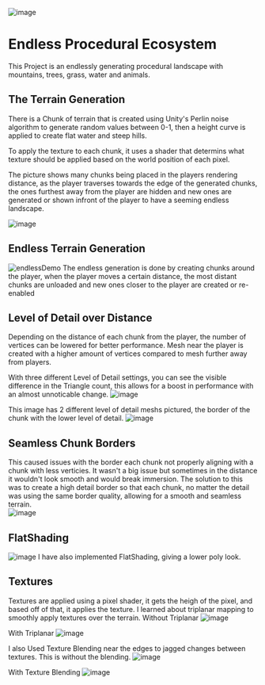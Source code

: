 ![image](https://user-images.githubusercontent.com/32739337/100557612-b5aabb80-3280-11eb-8201-1706ba5f9f4d.png)
# Endless Procedural Ecosystem
This Project is an endlessly generating procedural landscape with mountains, trees, grass, water and animals. 

## The Terrain Generation
There is a Chunk of terrain that is created using Unity's Perlin noise algorithm to generate random values between 0-1, then a height curve is applied to create flat water and steep hills. 

To apply the texture to each chunk, it uses a shader that determins what texture should be applied based on the world position of each pixel.

The picture shows many chunks being placed in the players rendering distance, as the player traverses towards the edge of the generated chunks, the ones furthest away from the player are hidden and new ones are generated or shown infront of the player to have a seeming endless landscape.

![image](https://user-images.githubusercontent.com/32739337/99461091-789d0b80-2907-11eb-91eb-21bd00bf0ecd.png)

## Endless Terrain Generation
![endlessDemo](https://user-images.githubusercontent.com/32739337/102147806-b8d9a600-3e41-11eb-849c-aa15d9fa2c8d.gif)
The endless generation is done by creating chunks around the player, when the player moves a certain distance, the most distant chunks are unloaded and new ones closer to the player are created or re-enabled

## Level of Detail over Distance
Depending on the distance of each chunk from the player, the number of vertices can be lowered for better performance. Mesh near the player is created with a higher amount of vertices compared to mesh further away from players.  

With three different Level of Detail settings, you can see the visible difference in the Triangle count, this allows for a boost in performance with an almost unnoticable change.
![image](https://user-images.githubusercontent.com/32739337/100610136-88442900-32e5-11eb-80d1-a1c360a25790.png)

This image has 2 different level of detail meshs pictured, the border of the chunk with the lower level of detail. 
![image](https://user-images.githubusercontent.com/32739337/100557763-8183ca80-3281-11eb-9bc4-1f8386a82349.png)

## Seamless Chunk Borders
 This caused issues with the border each chunk not properly aligning with a chunk with less verticies. It wasn't a big issue but sometimes in the distance it wouldn't look smooth and would break immersion. The solution to this was to create a high detail border so that each chunk, no matter the detail was using the same border quality, allowing for a smooth and seamless terrain.       
![image](https://user-images.githubusercontent.com/32739337/100557982-aaf12600-3282-11eb-83ec-dc7047e93cad.png)

## FlatShading
![image](https://user-images.githubusercontent.com/32739337/100622232-ffce8400-32f6-11eb-995c-4b10dde1daac.png)
I have also implemented FlatShading, giving a lower poly look. 

## Textures
Textures are applied using a pixel shader, it gets the heigh of the pixel, and based off of that, it applies the texture. I learned about triplanar mapping to smoothly apply textures over the terrain. 
Without Triplanar
![image](https://user-images.githubusercontent.com/32739337/102144728-60ec7080-3e3c-11eb-8589-011861e3d3b1.png)

With Triplanar
![image](https://user-images.githubusercontent.com/32739337/102144377-c2600f80-3e3b-11eb-91f8-7f43d3fdefb5.png)

I also Used Texture Blending near the edges to jagged changes between textures. 
This is without the blending.
![image](https://user-images.githubusercontent.com/32739337/102143911-07377680-3e3b-11eb-997a-40b25f46ccf6.png)

With Texture Blending
![image](https://user-images.githubusercontent.com/32739337/102144266-93e23480-3e3b-11eb-9850-6aa5ca965895.png)
